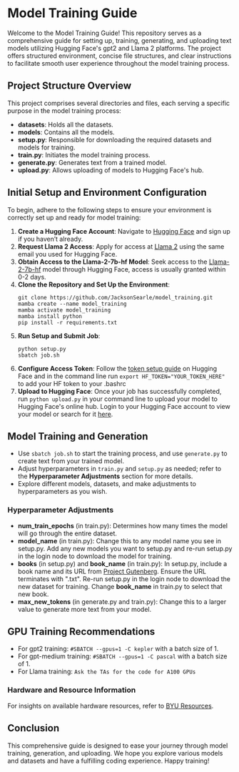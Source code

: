 # Model Training Guide

Welcome to the Model Training Guide! This repository serves as a comprehensive guide for setting up, training, generating, and uploading text models utilizing Hugging Face's gpt2 and Llama 2 platforms. The project offers structured environment, concise file structures, and clear instructions to facilitate smooth user experience throughout the model training process.

## Project Structure Overview
This project comprises several directories and files, each serving a specific purpose in the model training process:
- **datasets**: Holds all the datasets.
- **models**: Contains all the models.
- **setup.py**: Responsible for downloading the required datasets and models for training.
- **train.py**: Initiates the model training process.
- **generate.py**: Generates text from a trained model.
- **upload.py**: Allows uploading of models to Hugging Face's hub.

## Initial Setup and Environment Configuration

To begin, adhere to the following steps to ensure your environment is correctly set up and ready for model training:

1. **Create a Hugging Face Account**: Navigate to [Hugging Face](https://huggingface.co/login) and sign up if you haven’t already.
2. **Request Llama 2 Access**: Apply for access at [Llama 2](https://ai.meta.com/llama/) using the same email you used for Hugging Face.
3. **Obtain Access to the Llama-2-7b-hf Model**: Seek access to the [Llama-2-7b-hf](https://huggingface.co/meta-llama/Llama-2-7b-hf) model through Hugging Face, access is usually granted within 0-2 days.
4. **Clone the Repository and Set Up the Environment**:
   ```
   git clone https://github.com/JacksonSearle/model_training.git
   mamba create --name model_training
   mamba activate model_training
   mamba install python
   pip install -r requirements.txt
   ```
5. **Run Setup and Submit Job**:
   ```
   python setup.py
   sbatch job.sh
   ```
6. **Configure Access Token**:
   Follow the [token setup guide](https://huggingface.co/docs/hub/security-tokens) on Hugging Face and in the command line run ```export HF_TOKEN="YOUR_TOKEN_HERE"``` to add your HF token to your .bashrc
7. **Upload to Hugging Face**:
   Once your job has successfully completed, run `python upload.py` in your command line to upload your model to Hugging Face's online hub. Login to your Hugging Face account to view your model or search for it [here](https://huggingface.co/models).

## Model Training and Generation
- Use `sbatch job.sh` to start the training process, and use `generate.py` to create text from your trained model.
- Adjust hyperparameters in `train.py` and `setup.py` as needed; refer to the **Hyperparameter Adjustments** section for more details.
- Explore different models, datasets, and make adjustments to hyperparameters as you wish.

### Hyperparameter Adjustments
- **num_train_epochs** (in train.py): Determines how many times the model will go through the entire dataset.
- **model_name** (in train.py): Change this to any model name you see in setup.py. Add any new models you want to setup.py and re-run setup.py in the login node to download the model for training.
- **books** (in setup.py) and **book_name** (in train.py): In setup.py, include a book name and its URL from [Project Gutenberg](https://www.gutenberg.org/). Ensure the URL terminates with ".txt". Re-run setup.py in the login node to download the new dataset for training. Change **book_name** in train.py to select that new book.
- **max_new_tokens** (in generate.py and train.py): Change this to a larger value to generate more text from your model.

## GPU Training Recommendations
- For gpt2 training: `#SBATCH --gpus=1 -C kepler` with a batch size of 1.
- For gpt-medium training: `#SBATCH --gpus=1 -C pascal` with a batch size of 1.
- For Llama training: `Ask the TAs for the code for A100 GPUs`

### Hardware and Resource Information
For insights on available hardware resources, refer to [BYU Resources](https://rc.byu.edu/documentation/resources).

## Conclusion
This comprehensive guide is designed to ease your journey through model training, generation, and uploading. We hope you explore various models and datasets and have a fulfilling coding experience. Happy training!
